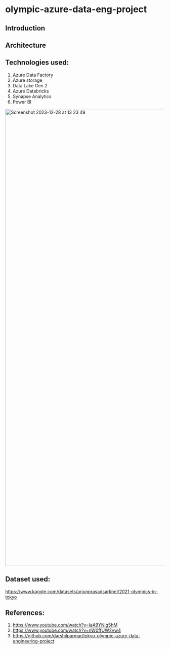 # olympic-azure-data-eng-project

## Introduction

## Architecture

## Technologies used:
1. Azure Data Factory
2. Azure storage
3. Data Lake Gen 2
4. Azure Databricks
5. Synapse Analytics
6. Power BI
<img width="1440" alt="Screenshot 2023-12-28 at 13 23 49" src="https://github.com/AryaMathew26/olympic-azure-data-eng-project/assets/104437264/dbba93d8-5768-48ed-8e6a-3dded4e64001">


## Dataset used:
https://www.kaggle.com/datasets/arjunprasadsarkhel/2021-olympics-in-tokyo

## References:
1. https://www.youtube.com/watch?v=IaA9YNlg5hM
2. https://www.youtube.com/watch?v=nW0ffUW2vw4
3. https://github.com/darshilparmar/tokyo-olympic-azure-data-engineering-project
